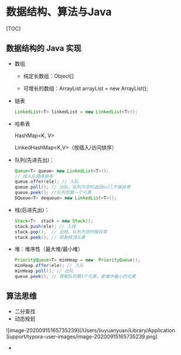 # 数据结构、算法与Java

[TOC]

## 数据结构的 Java 实现

- 数组

  - 纯定长数组：Object[] 

  - 可增长的数组：ArrayList<T> arrayList = new ArrayList<T>();

- 链表  

  ```java
  LinkedList<T> linkedList = new LinkedList<T>();
  ```

- 哈希表  

  HashMap<K, V> 

  LinkedHashMap<K,V>（按插入/访问排序）

- 队列(先进先出)：

  ```java
  Queue<T> queue= new LinkedList<T>();
  // 按入队顺序排序
  queue.offer(ele); // 入队
  queue.poll(); // 出队，队列为空时返回null不报异常
  queue.peek(); //队列的第一个元素
  DQueue<T> dequeue= new LinkedList<T>();
  ```

- 栈(后进先出)：

  ```java
  Stack<T>  stack = new Stack(); 
  stack.push(ele); // 入栈
  stack.pop();  // 出栈，队列为空时报异常
  stack.peek(); // 获取栈顶元素
  ```

- 堆：堆序性（最大堆/最小堆）

  ```java
  PriorityQueue<T> minHeap = new  PriorityQueue(); 
  minHeap.offer(ele); // 入队
  minHeap.poll(); // 出队
  queue.peek(); // 获取队列第1个元素，即堆中最小的元素
  ```



## 算法思维

- 二分查找
- 动态规划

  

![image-20200915165735239](/Users/liuyuanyuan/Library/Application Support/typora-user-images/image-20200915165735239.png)



- 

